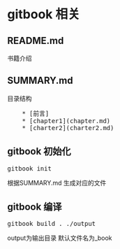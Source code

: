 # gitbook 相关
## README.md
书籍介绍
## SUMMARY.md
目录结构
<pre>
	* [前言]
    * [chapter1](chapter.md)
    * [charter2](charter2.md)
</pre>
## gitbook 初始化
<pre>gitbook init</pre>
根据SUMMARY.md 生成对应的文件
## gitbook 编译
<pre>gitbook build . ./output</pre>
output为输出目录 默认文件名为_book